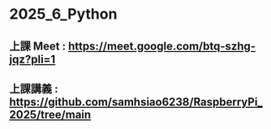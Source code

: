 # 2025_6_Python
## 上課 Meet : https://meet.google.com/btq-szhg-jqz?pli=1
## 上課講義 : https://github.com/samhsiao6238/RaspberryPi_2025/tree/main
